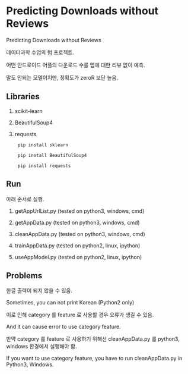 # Predicting Downloads without Reviews
Predicting Downloads without Reviews

데이터과학 수업의 텀 프로젝트.

어떤 안드로이드 어플의 다운로드 수를 앱에 대한 리뷰 없이 예측.

말도 안되는 모델이지만, 정확도가 zeroR 보단 높음.

## Libraries

1. scikit-learn

2. BeautifulSoup4

3. requests

        pip install sklearn
    
        pip install BeautifulSoup4
    
        pip install requests
    
## Run
아래 순서로 실행.

1. getAppUrlList.py    (tested on python3, windows, cmd)

2. getAppData.py       (tested on python3, windows, cmd)

3. cleanAppData.py     (tested on python3, windows, cmd)

4. trainAppData.py     (tested on python2, linux, ipython)

5. useAppModel.py      (tested on python2, linux, ipython)

## Problems

한글 출력이 되지 않을 수 있음.

Sometimes, you can not print Korean (Python2 only)

이로 인해 category 를 feature 로 사용할 경우 오류가 생길 수 있음.

And it can cause error to use category feature.

만약 category 를 feature 로 사용하기 위해선 cleanAppData.py 를 python3, windows 환경에서 실행해야 함.

If you want to use category feature, you have to run cleanAppData.py in Python3, Windows.
